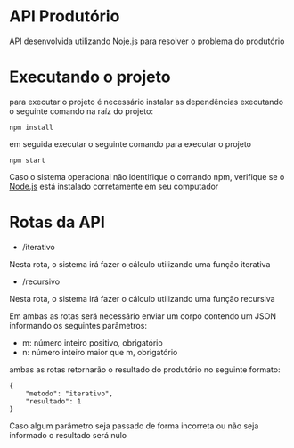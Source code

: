 # API Produtório

API desenvolvida utilizando Noje.js para resolver o problema do produtório


# Executando o projeto

para executar o projeto é necessário instalar as dependências executando o seguinte comando na raíz do projeto:

```
npm install
```

em seguida executar o seguinte comando para executar o projeto

```
npm start
```

Caso o sistema operacional não identifique o comando npm, verifique se o [Node.js](https://nodejs.org) está instalado corretamente em seu computador


# Rotas da API

- /iterativo

Nesta rota, o sistema irá fazer o cálculo utilizando uma função iterativa

- /recursivo

Nesta rota, o sistema irá fazer o cálculo utilizando uma função recursiva

Em ambas as rotas será necessário enviar um corpo contendo um JSON informando os seguintes parâmetros:

- m: número inteiro positivo, obrigatório
- n: número inteiro maior que m, obrigatório

ambas as rotas retornarão o resultado do produtório no seguinte formato:

```
{
    "metodo": "iterativo",
    "resultado": 1
}
```

Caso algum parâmetro seja passado de forma incorreta ou não seja informado o resultado será nulo